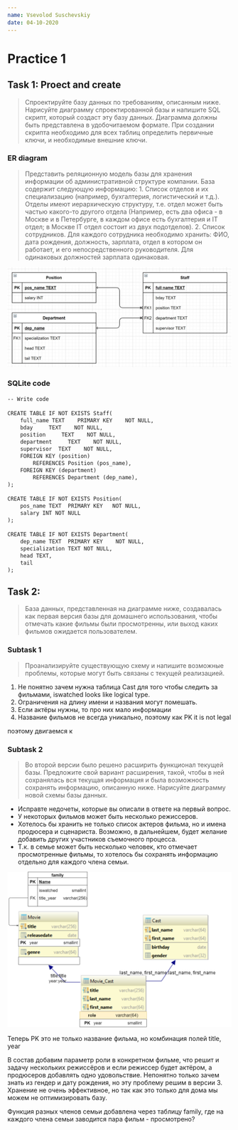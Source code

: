 ```yaml
---
name: Vsevolod Suschevskiy 
date: 04-10-2020
---
```


# Practice 1

## Task 1: Proect and create

> Спроектируйте базу данных по требованиям, описанным ниже. Нарисуйте диаграмму спроектированной базы и напишите SQL скрипт, который создаст эту базу данных. Диаграмма должны быть представлена в удобочитаемом формате. При создании скрипта необходимо для всех таблиц определить первичные ключи, и необходимые внешние ключи.

### ER diagram 

>Представить реляционную модель базы для хранения информации об административной структуре компании. База содержит следующую информацию: 1. Список отделов и их специализацию (например, бухгалтерия, логистический и т.д.). Отделы имеют иерархическую структуру, т.е. отдел может быть частью какого-то другого отдела (Например, есть два офиса - в Москве и в Петербурге, в каждом офисе есть бухгалтерия и IT отдел; в Москве IT отдел состоит из двух подотделов). 2. Список сотрудников. Для каждого сотрудника необходимо хранить: ФИО, дата рождения, должность, зарплата, отдел в котором он работает, и его непосредственного руководителя. Для одинаковых должностей зарплата одинаковая.

![ER](https://github.com/vvseva/SQLite_course/blob/main/task1/task_1%20ER.jpg?raw=true)

### SQLite code


    -- Write code 

    CREATE TABLE IF NOT EXISTS Staff(
        full_name TEXT    PRIMARY KEY    NOT NULL,
        bday     TEXT    NOT NULL,
        position     TEXT    NOT NULL,
        department     TEXT    NOT NULL,
        supervisor  TEXT    NOT NULL,
        FOREIGN KEY (position)
            REFERENCES Position (pos_name),
        FOREIGN KEY (department)
            REFERENCES Department (dep_name),
    );

    CREATE TABLE IF NOT EXISTS Position(
        pos_name TEXT  PRIMARY KEY   NOT NULL,
        salary INT NOT NULL
    );

    CREATE TABLE IF NOT EXISTS Department(
        dep_name TEXT  PRIMARY KEY    NOT NULL,
        specialization TEXT NOT NULL,
        head TEXT, 
        tail
    );
   
## Task 2: 

> База данных, представленная на диаграмме ниже, создавалась как первая версия базы для домашнего использования, чтобы отмечать какие фильмы были просмотренны, или выход каких фильмов ожидается пользователем.

### Subtask 1

> Проанализируйте существующую схему и напишите возможные проблемы, которые могут быть связаны с текущей реализацией.

1. Не понятно зачем нужна таблица Cast для того чтобы следить за фильмами, iswatched looks like logical type. 
2. Ограничения на длину имени и названия могут помешать.
3. Если актёры нужны, то про них мало информации
4. Название фильмов не всегда уникально, поэтому как PK it is not legal

поэтому двигаемся к 

### Subtask 2

> Во второй версии было решено расширить функционал текущей базы. Предложите свой вариант расширения, такой, чтобы в ней сохранялась вся текущая информация и была возможность сохранять информацию, описанную ниже. Нарисуйте диаграмму новой схемы базы данных.

- Исправте недочеты, которые вы описали в ответе на первый вопрос.
- У некоторых фильмов может быть несколько режиссеров.
- Хотелось бы хранить не только список актеров фильма, но и имена продюсера и сценариста. Возможно, в дальнейшем, будет желание добавить других участников съемочного процесса.
- Т.к. в семье может быть несколько человек, кто отмечает просмотренные фильмы, то хотелось бы сохранять информацию отдельно для каждого члена семьи.

![ER2](https://github.com/vvseva/SQLite_course/blob/main/task1/ER_fixed.png?raw=true)

Теперь PK это не только название фильма, но комбинация полей title, year

В состав добавим параметр роли в конкретном фильме, что решит и задачу нескольких режиссёров и если режиссер будет актёром, а продюсеров добавлять одно удовольствие. Непонятно только зачем знать из гендер и дату рождения, но эту проблему решим в версии 3. Хранение не очень эффективное, но так как это только для дома мы можем не оптимизировать базу.

Функция разных членов семьи добавлена через таблицу family, где на каждого члена семьи заводится пара фильм - просмотрено? 
